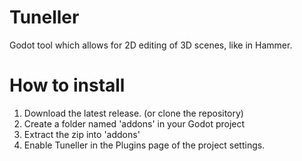 # Tuneller
Godot tool which allows for 2D editing of 3D scenes, like in Hammer.
# How to install
1. Download the latest release. (or clone the repository)
2. Create a folder named 'addons' in your Godot project
3. Extract the zip into 'addons'
4. Enable Tuneller in the Plugins page of the project settings.
